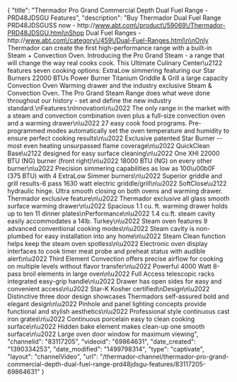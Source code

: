 {
    "title": "Thermador Pro Grand Commercial Depth Dual Fuel Range - PRD48JDSGU Features",
    "description": "Buy Thermador Dual Fuel Range PRD48JDSGUSS now - http:\/\/www.abt.com\/product\/59069\/Thermador-PRD48JDSGU.html\nShop Dual Fuel Ranges - http:\/\/www.abt.com\/category\/459\/Dual-Fuel-Ranges.html\n\nOnly Thermador can create the first high-performance range with a built-in Steam + Convection Oven. Introducing the Pro Grand Steam - a range that will change the way real cooks cook. This Ultimate Culinary Center\u2122 features seven cooking options: ExtraLow simmering featuring our Star Burners 22000 BTUs Power Burner Titanium Griddle & Grill a large capacity Convection Oven Warming drawer and the industry exclusive Steam & Convection Oven. The Pro Grand Steam Range does what weve done throughout our history - set and define the new industry standard.\nFeatures:\nInnovation\n\u2022 The only range in the market with a steam and convection combination oven plus a full-size convection oven and a warming drawer\n\u2022 27 easy cook food programs. Pre-programmed modes automatically set the oven temperature and humidity to ensure perfect cooking results\n\u2022 Exclusive patented Star Burner -- most even heating unsurpassed flame coverage\n\u2022 QuickClean Base\u2122 designed for easy surface cleaning\n\u2022 One XHI 22000 BTU (NG) burner (front right)\n\u2022 18000 BTU (NG) on every other burner\n\u2022 Precision simmering capabilities as low as 100\u00b0F (375 BTU) with 4 ExtraLow Simmer burners\n\u2022 Superior griddle and grill results-6 pass 1630 watt electric griddle\/grill\n\u2022 SoftClose\u2122 hydraulic hinge. Ultra smooth closing on both ovens and warming drawer. Thermador exclusive feature\n\u2022 Thermador exclusive all glass smooth surface warming drawer\n\u2022 Spacious 1.1 cu. ft. warming drawer holds up to ten 11 dinner plates\nPerformance\n\u2022 1.4 cu.ft. steam cavity easily accommodates a 14lb. Turkey\n\u2022 Steam oven features 9 advanced conventional cooking modes\n\u2022 Steam cavity is non-plumbed for easy installation into any home\n\u2022 Steam Clean function helps keep the steam oven spotless\n\u2022 Electronic oven display interfaces to cook timer meat probe and preheat status with audible alert\n\u2022 Third Element Convection offers precise airflow for cooking on multiple levels without flavor transfer\n\u2022 Powerful 4000 Watt 8-pass broil elements in large oven\n\u2022 Full Access telescopic racks integrated easy-grip handle\n\u2022 Drawer has open sides for easy and convenient access\n\u2022 Star-K Kosher certified\nDesign\n\u2022 Distinctive three door design showcases Thermadors self-assured bold and elegant design\n\u2022 Pinhole and panel lighting concepts provide functional and stylish aesthetics\n\u2022 Professional style continuous cast iron grates\n\u2022 Continuous porcelain easy to clean cooking surface\n\u2022 Hidden bake element makes clean-up one smooth surface\n\u2022 Large oven door window for maximum viewing",
    "channelid": "83117205",
    "videoid": "69864631",
    "date_created": "1390334253",
    "date_modified": "1499798314",
    "type": "captivate",
    "layout": "channelVideo",
    "url": "\/thermador-channel\/thermador-pro-grand-commercial-depth-dual-fuel-range-prd48jdsgu-features\/83117205-69864631"
}